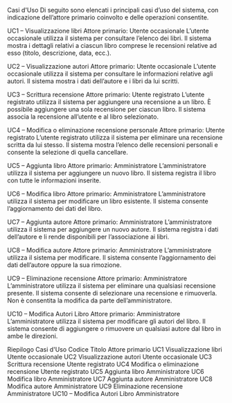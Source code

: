 Casi d'Uso Di seguito sono elencati i principali casi d’uso del sistema, con indicazione dell’attore primario coinvolto e delle operazioni consentite.

UC1 – Visualizzazione libri Attore primario: Utente occasionale L’utente occasionale utilizza il sistema per consultare l’elenco dei libri. Il sistema mostra i dettagli relativi a ciascun libro comprese le recensioni relative ad esso (titolo, descrizione, data, ecc.).

UC2 – Visualizzazione autori Attore primario: Utente occasionale L’utente occasionale utilizza il sistema per consultare le informazioni relative agli autori. Il sistema mostra i dati dell’autore e i libri da lui scritti.

UC3 – Scrittura recensione Attore primario: Utente registrato L’utente registrato utilizza il sistema per aggiungere una recensione a un libro. È possibile aggiungere una sola recensione per ciascun libro. Il sistema associa la recensione all’utente e al libro selezionato.

UC4 – Modifica o eliminazione recensione personale Attore primario: Utente registrato L’utente registrato utilizza il sistema per eliminare una recensione scritta da lui stesso. Il sistema mostra l’elenco delle recensioni personali e consente la selezione di quella cancellare.

UC5 – Aggiunta libro Attore primario: Amministratore L’amministratore utilizza il sistema per aggiungere un nuovo libro. Il sistema registra il libro con tutte le informazioni inserite.

UC6 – Modifica libro Attore primario: Amministratore L’amministratore utilizza il sistema per modificare un libro esistente. Il sistema consente l’aggiornamento dei dati del libro.

UC7 – Aggiunta autore Attore primario: Amministratore L’amministratore utilizza il sistema per aggiungere un nuovo autore. Il sistema registra i dati dell’autore e li rende disponibili per l’associazione ai libri.

UC8 – Modifica autore Attore primario: Amministratore L’amministratore utilizza il sistema per modificare. Il sistema consente l’aggiornamento dei dati dell’autore oppure la sua rimozione.

UC9 – Eliminazione recensione Attore primario: Amministratore L’amministratore utilizza il sistema per eliminare una qualsiasi recensione presente. Il sistema consente di selezionare una recensione e rimuoverla. Non è consentita la modifica da parte dell’amministratore.

UC10 – Modifica Autori Libro Attore primario: Amministratore L’amministratore utilizza il sistema per modificare gli autori del libro. Il sistema consente di aggiungere o rimuovere un qualsiasi autore dal libro in ambe le direzioni.

Riepilogo Casi d'Uso Codice Titolo Attore primario 
UC1 Visualizzazione libri Utente occasionale 
UC2 Visualizzazione autori Utente occasionale 
UC3 Scrittura recensione Utente registrato 
UC4 Modifica o eliminazione recensione Utente registrato 
UC5 Aggiunta libro Amministratore 
UC6 Modifica libro Amministratore 
UC7 Aggiunta autore Amministratore 
UC8 Modifica autore Amministratore 
UC9 Eliminazione recensione Amministratore 
UC10 – Modifica Autori Libro Amministratore
